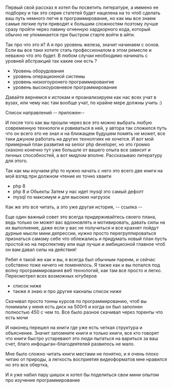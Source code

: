Первый свой рассказ я хотел бы посветить литературе, а иммено ее подборку 
и так это серия статетей будет нацелена на то чтоб сделать ваш путь немного легче в программирование, но как мы все знаем самые легкие пути приводят к большим сложностям поэтому лучше сразу пройти через лавину огненную хардкорного кода, который обычно не упоминается при быстром старте войти в айти.

Так про что это я? А я про уровень железа, значит начинаем с основ. Если вы все таки хотите стать профессионалом в этом ремесле и неважно что это будет. В любом случаи необходимо начинать с уровней абстракций так какие они есть ?

- Уровень оборудования 
- уровень операционной системы
- уровень низкогоуронего программировангие
- уровень высокоуровневое программирование

Давайте вернемся к истокам и проанализируем как нас всех учат в вузах, или чему нас там вообще учат, по крайне мере должны учить :)

Список направлений -- приложен-- 


И после того как вы прошли через все это можно выбрать любую современную технологи и рзвиваться в ней, у автора так сложился путь что он всего это не знал и на ближащем будушем помять не может, все таки джуном работать на других технолгиях не хочется.
И вот мой примерный план развития на senior php developer, но это громко скахоно конечно тут уже большле от вашего опыта все зависит и личных способностей, а вот мидлом вполне. Рассказываю литературу для этого.

Так как мы изучаем php то нужно начать с него
это всего две книги  на мой взгяд при должном чтение их точно хваити 

- php 8
- php 8 и Обьекты
Затем у нас идет mysql это самый дефолт
- mysql по максимум и для высоких нагрузок


Как же это все читать, а это уже другая история, -- ссылка --


Еще один важный совет это всегда придерживайтесь своего плана, ведь только он может вас вдохновлять и мотивировать, давать силы на их выполнение, даже если у вас не получиться и все крахнет пойдут дурные мысли мини депрессии, нужно просто перегруппироваться признаться самому себе что облежались и придумать новый план пусть простой но на перспективу или еще лучше и амбициозной главное чтоб он вам давал силы на действия!

Ребят я такой же как и вы, я всегда был обычным паренм, и сейчас собствено тоже ничего не поменялось. Я также как и вы попался под волну программирования веб технологий, как там все просто и легко. Пересмотрел всех возможных ютуберов 

- список ниже 
- также я знаю и про другие какналы  список ниже

Скачивал просто тонны курсов по программированию, чтоб вы понимали у меня есть диск на 500гб и когда он был заполнен полностью 450 с чем то. Все было разное скачивал через торенты что есть мочи

И наконец перешел на книги где уже есть четкая структура и объяснение. Значит запомните книги и только книги, все кто говорят что книги быстро устаревают это люди пытаться на вариться за ваш счет, благо инфоцыган-благодеятелей развилось не мало. 

Мне было сложно читать книги местами не понятно, и я очень плохо читаю от природы, а легкость восприятия видеоформатов мне нравился но это все обертка, 

И я уже набил пару шишок и хотел бы поделиться свои мини опытом про изучение программирование
